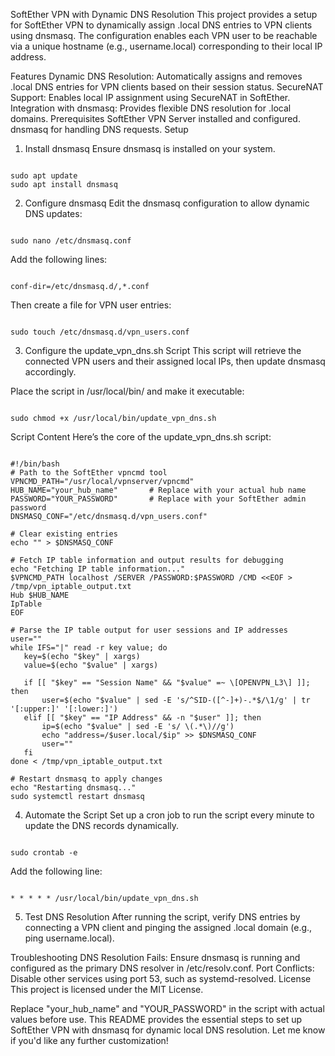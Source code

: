 SoftEther VPN with Dynamic DNS Resolution
This project provides a setup for SoftEther VPN to dynamically assign .local DNS entries to VPN clients using dnsmasq. The configuration enables each VPN user to be reachable via a unique hostname (e.g., username.local) corresponding to their local IP address.

Features
Dynamic DNS Resolution: Automatically assigns and removes .local DNS entries for VPN clients based on their session status.
SecureNAT Support: Enables local IP assignment using SecureNAT in SoftEther.
Integration with dnsmasq: Provides flexible DNS resolution for .local domains.
Prerequisites
SoftEther VPN Server installed and configured.
dnsmasq for handling DNS requests.
Setup
1. Install dnsmasq
Ensure dnsmasq is installed on your system.
```

sudo apt update
sudo apt install dnsmasq
```

2. Configure dnsmasq
Edit the dnsmasq configuration to allow dynamic DNS updates:

```

sudo nano /etc/dnsmasq.conf
```

Add the following lines:

```

conf-dir=/etc/dnsmasq.d/,*.conf
```

Then create a file for VPN user entries:

```

sudo touch /etc/dnsmasq.d/vpn_users.conf
```

3. Configure the update_vpn_dns.sh Script
This script will retrieve the connected VPN users and their assigned local IPs, then update dnsmasq accordingly.

Place the script in /usr/local/bin/ and make it executable:

```

sudo chmod +x /usr/local/bin/update_vpn_dns.sh
```

Script Content
Here’s the core of the update_vpn_dns.sh script:

```

#!/bin/bash
# Path to the SoftEther vpncmd tool
VPNCMD_PATH="/usr/local/vpnserver/vpncmd"
HUB_NAME="your_hub_name"       # Replace with your actual hub name
PASSWORD="YOUR_PASSWORD"       # Replace with your SoftEther admin password
DNSMASQ_CONF="/etc/dnsmasq.d/vpn_users.conf"

# Clear existing entries
echo "" > $DNSMASQ_CONF

# Fetch IP table information and output results for debugging
echo "Fetching IP table information..."
$VPNCMD_PATH localhost /SERVER /PASSWORD:$PASSWORD /CMD <<EOF > /tmp/vpn_iptable_output.txt
Hub $HUB_NAME
IpTable
EOF

# Parse the IP table output for user sessions and IP addresses
user=""
while IFS="|" read -r key value; do
   key=$(echo "$key" | xargs)
   value=$(echo "$value" | xargs)
   
   if [[ "$key" == "Session Name" && "$value" =~ \[OPENVPN_L3\] ]]; then
       user=$(echo "$value" | sed -E 's/^SID-([^-]+)-.*$/\1/g' | tr '[:upper:]' '[:lower:]')
   elif [[ "$key" == "IP Address" && -n "$user" ]]; then
       ip=$(echo "$value" | sed -E 's/ \(.*\)//g')
       echo "address=/$user.local/$ip" >> $DNSMASQ_CONF
       user=""
   fi
done < /tmp/vpn_iptable_output.txt

# Restart dnsmasq to apply changes
echo "Restarting dnsmasq..."
sudo systemctl restart dnsmasq
```

4. Automate the Script
Set up a cron job to run the script every minute to update the DNS records dynamically.

```

sudo crontab -e
```

Add the following line:

```

* * * * * /usr/local/bin/update_vpn_dns.sh
```

5. Test DNS Resolution
After running the script, verify DNS entries by connecting a VPN client and pinging the assigned .local domain (e.g., ping username.local).

Troubleshooting
DNS Resolution Fails: Ensure dnsmasq is running and configured as the primary DNS resolver in /etc/resolv.conf.
Port Conflicts: Disable other services using port 53, such as systemd-resolved.
License
This project is licensed under the MIT License.

Replace "your_hub_name" and "YOUR_PASSWORD" in the script with actual values before use. This README provides the essential steps to set up SoftEther VPN with dnsmasq for dynamic local DNS resolution. Let me know if you'd like any further customization!

